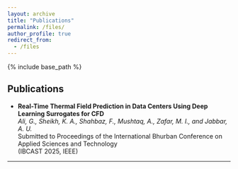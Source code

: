 ```yaml
---
layout: archive
title: "Publications"
permalink: /files/
author_profile: true
redirect_from:
  - /files
---
```


{% include base_path %}

## Publications

- **Real-Time Thermal Field Prediction in Data Centers Using Deep Learning Surrogates for CFD**<br>
  *Ali, G., Sheikh, K. A., Shahbaz, F., Mushtaq, A., Zafar, M. I., and Jabbar, A. U.*<br>
  Submitted to Proceedings of the International Bhurban Conference on Applied Sciences and Technology<br> 
  (IBCAST 2025, IEEE)

---



























